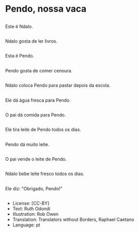 # Pendo, nossa vaca

##
Este é Ndalo.

##
Ndalo gosta de ler livros.

##
Esta é Pendo.

##
Pendo gosta de comer cenoura.

##
Ndalo coloca Pendo para pastar depois da escola.

##
Ele dá água fresca para Pendo.

##
O pai dá comida para Pendo.

##
Ele tira leite de Pendo todos os dias.

##
Pendo dá muito leite.

##
O pai vende o leite de Pendo.

##
Ndalo bebe leite fresco todos os dias.

##
Ele diz: "Obrigado, Pendo!"

##
* License: [CC-BY]
* Text: Ruth Odondi
* Illustration: Rob Owen
* Translation: Translators without Borders, Raphael Caetano
* Language: pt
